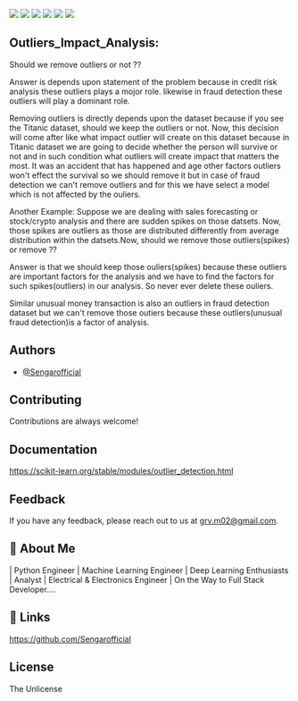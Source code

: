 <p align="left"> <a href="https://www.python.org/" target="blank"><img src="https://img.shields.io/badge/Powered%20by-Python-yellow" /></a> <a href="https://numpy.org/" target="blank"><img src="https://img.shields.io/badge/-Numpy-red" /></a> <a href="https://pandas.pydata.org/" target="blank"><img src="https://img.shields.io/badge/-Pandas-lightgrey" /></a> <a href="https://scikit-learn.org/stable/" target="blank"><img src="https://img.shields.io/badge/-Scikit--Learn-blue" /></a> <a href="https://matplotlib.org/" target="blank"><img src="https://img.shields.io/badge/-Matplotlib-green" /></a> <a href="https://seaborn.pydata.org/" target="blank"><img src="https://img.shields.io/badge/-Seaborn-brightgreen" /></a> </p>

## Outliers_Impact_Analysis: 
Should we remove outliers or not ??

Answer is depends upon statement of the problem because in credit risk analysis these outliers plays a mojor role. likewise in fraud detection these outliers will play a dominant role.

Removing outliers is directly depends upon the dataset because if you see the Titanic dataset, should we keep the outliers or not. Now, this decision will come after like what impact outlier will create on this dataset because in Titanic dataset we are going to decide whether the person will survive or not and in such condition what outliers will create impact that matters the most. It was an accident that has happened and age other factors outliers won't effect the survival so we should remove it but in case of fraud detection we can't remove outliers and for this we have select a model which is not affected by the ouliers.

Another Example: Suppose we are dealing with sales forecasting or stock/crypto analysis and there are sudden spikes on those datsets. Now, those spikes are outliers as those are distributed differently from average distribution within the datsets.Now, should we remove those outliers(spikes) or remove ??

Answer is that we should keep those ouliers(spikes) because these outliers are important factors for the analysis and we have to find the factors for such spikes(outliers) in our analysis. So never ever delete these ouliers.

Similar unusual money transaction is also an outliers in fraud detection dataset but we can't remove those outiers because these outliers(unusual fraud detection)is a factor of analysis.


## Authors

- [@Sengarofficial](https://www.github.com/Sengarofficial)

## Contributing

Contributions are always welcome!

## Documentation

https://scikit-learn.org/stable/modules/outlier_detection.html

## Feedback

If you have any feedback, please reach out to us at grv.m02@gmail.com.

## 🚀 About Me
| Python Engineer | Machine Learning Engineer | Deep Learning Enthusiasts | Analyst | Electrical & Electronics Engineer | On the Way to Full Stack Developer....

## 🔗 Links

https://github.com/Sengarofficial 

## License 

The Unlicense 

